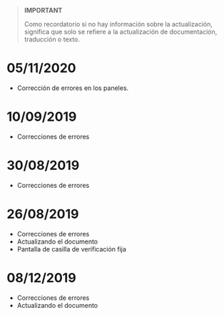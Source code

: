 >**IMPORTANT**
>
>Como recordatorio si no hay información sobre la actualización, significa que solo se refiere a la actualización de documentación, traducción o texto.

# 05/11/2020

- Corrección de errores en los paneles.

# 10/09/2019

- Correcciones de errores

# 30/08/2019

- Correcciones de errores

# 26/08/2019

- Correcciones de errores
- Actualizando el documento
- Pantalla de casilla de verificación fija

# 08/12/2019

- Correcciones de errores
- Actualizando el documento
